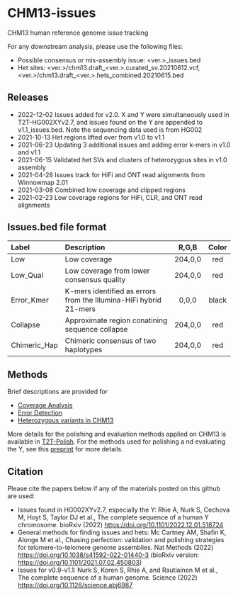 # CHM13-issues
CHM13 human reference genome issue tracking

For any downstream analysis, please use the following files:
* Possible consensus or mis-assembly issue: <ver.>_issues.bed
* Het sites: <ver.>/chm13.draft_<ver.>.curated_sv.20210612.vcf, <ver.>/chm13.draft_<ver.>.hets_combined.20210615.bed

## Releases
* 2022-12-02 Issues added for v2.0. X and Y were simultaneously used in T2T-HG002XYv2.7, and issues found on the Y are appended to v1.1_issues.bed. Note the sequencing data used is from HG002
* 2021-10-13 Het regions lifted over from v1.0 to v1.1
* 2021-06-23 Updating 3 additional issues and adding error k-mers in v1.0 and v1.1
* 2021-06-15 Validated het SVs and clusters of heterozygous sites in v1.0 assembly
* 2021-04-28 Issues track for HiFi and ONT read alignments from Winnowmap 2.01
* 2021-03-08 Combined low coverage and clipped regions
* 2021-02-23 Low coverage regions for HiFi, CLR, and ONT read alignments

## Issues.bed file format
| Label | Description | R,G,B | Color|
| :--- | :--- | :---: | :---: |
| Low | Low coverage | 204,0,0 | red |
| Low_Qual | Low coverage from lower consensus quality | 204,0,0 | red |
| Error_Kmer | K-mers identified as errors from the Illumina-HiFi hybrid 21-mers | 0,0,0 | black |
| Collapse | Approximate region conatining sequence collapse | 204,0,0 | red |
| Chimeric_Hap | Chimeric consensus of two haplotypes | 204,0,0 | red

## Methods
Brief descriptions are provided for
* [Coverage Analysis](https://github.com/marbl/CHM13-issues/blob/main/coverage.md)
* [Error Detection](https://github.com/marbl/CHM13-issues/blob/main/error_detection.md)
* [Heterozygous variants in CHM13](https://github.com/marbl/CHM13-issues/blob/main/het_variants.md)

More details for the polishing and evaluation methods applied on CHM13 is available in [T2T-Polish](https://github.com/arangrhie/T2T-Polish). For the methods used for polishing a nd evaluating the Y, see this [preprint](https://doi.org/10.1101/2022.12.01.518724) for more details.

## Citation

Please cite the papers below if any of the materials posted on this github are used:
- Issues found in HG002XYv2.7, especially the Y: Rhie A, Nurk S, Cechova M, Hoyt S, Taylor DJ et al., The complete sequence of a human Y chromosome. bioRxiv (2022) https://doi.org/10.1101/2022.12.01.518724
- General methods for finding issues and hets: Mc Cartney AM, Shafin K, Alonge M et al., Chasing perfection: validation and polishing strategies for telomere-to-telomere genome assemblies. Nat Methods (2022) https://doi.org/10.1038/s41592-022-01440-3 (bioRxiv version: https://doi.org/10.1101/2021.07.02.450803)
- Issues for v0.9-v1.1: Nurk S, Koren S, Rhie A, and Rautiainen M et al., The complete sequence of a human genome. Science (2022) https://doi.org/10.1126/science.abj6987